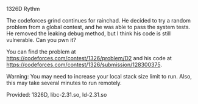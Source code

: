 1326D
Rythm

The codeforces grind continues for rainchad. He decided to try a random problem from a global contest, and he was able to pass the system tests. He removed the leaking debug method, but I think his code is still vulnerable. Can you pwn it?

You can find the problem at https://codeforces.com/contest/1326/problem/D2 and his code at https://codeforces.com/contest/1326/submission/128300375.

Warning: You may need to increase your local stack size limit to run. Also, this may take several minutes to run remotely.

Provided: 1326D, libc-2.31.so, ld-2.31.so
